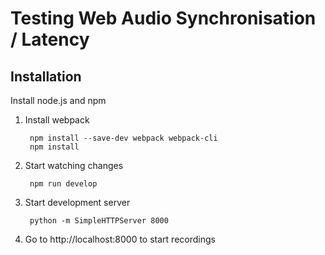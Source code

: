 # Testing Web Audio Synchronisation / Latency
## Installation
Install node.js and npm

1. Install webpack

        npm install --save-dev webpack webpack-cli
        npm install
2. Start watching changes

        npm run develop
3. Start development server

        python -m SimpleHTTPServer 8000
4. Go to http://localhost:8000 to start recordings
